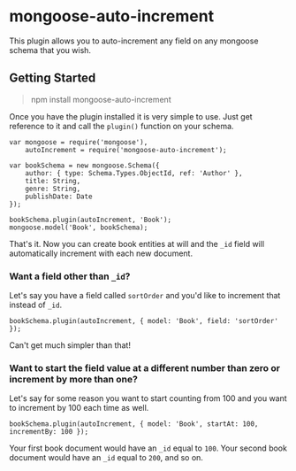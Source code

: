 # mongoose-auto-increment
This plugin allows you to auto-increment any field on any mongoose schema that you wish.

## Getting Started

> npm install mongoose-auto-increment

Once you have the plugin installed it is very simple to use. Just get reference to it and call the `plugin()` function on your schema.

    var mongoose = require('mongoose'),
        autoIncrement = require('mongoose-auto-increment');

    var bookSchema = new mongoose.Schema({
        author: { type: Schema.Types.ObjectId, ref: 'Author' },
        title: String,
        genre: String,
        publishDate: Date
    });

    bookSchema.plugin(autoIncrement, 'Book');
    mongoose.model('Book', bookSchema);

That's it. Now you can create book entities at will and the `_id` field will automatically increment with each new document.

### Want a field other than `_id`?

Let's say you have a field called `sortOrder` and you'd like to increment that instead of `_id`.

    bookSchema.plugin(autoIncrement, { model: 'Book', field: 'sortOrder' });

Can't get much simpler than that!

### Want to start the field value at a different number than zero or increment by more than one?

Let's say for some reason you want to start counting from 100 and you want to increment by 100 each time as well.

    bookSchema.plugin(autoIncrement, { model: 'Book', startAt: 100, incrementBy: 100 });

Your first book document would have an `_id` equal to `100`. Your second book document would have an `_id` equal to `200`, and so on.